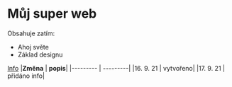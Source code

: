 # Můj super web
Obsahuje zatím:
* Ahoj světe
* Základ designu

[Info](./info.html)
|**Změna** | **popis**|
|--------- | ---------|
|16. 9. 21 | vytvořeno|
|17. 9. 21 | přidáno info|